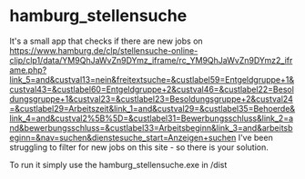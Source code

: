 # hamburg_stellensuche

It's a small app that checks if there are new jobs on https://www.hamburg.de/clp/stellensuche-online-clip/clp1/data/YM9QhJaWvZn9DYmz_iframe/rc_YM9QhJaWvZn9DYmz2_iframe.php?link_5=and&custval13=nein&freitextsuche=&custlabel59=Entgeldgruppe+1&custval43=&custlabel60=Entgeldgruppe+2&custval46=&custlabel22=Besoldungsgruppe+1&custval23=&custlabel23=Besoldungsgruppe+2&custval24=&custlabel29=Arbeitszeit&link_1=and&custval29=&custlabel35=Behoerde&link_4=and&custval2%5B%5D=&custlabel31=Bewerbungsschluss&link_2=and&bewerbungsschluss=&custlabel33=Arbeitsbeginn&link_3=and&arbeitsbeginn=&nav=suchen&dienstesuche_start=Anzeigen+suchen
I've been struggling to filter for new jobs on this site - so there is your solution.

To run it simply use the hamburg_stellensuche.exe in /dist
